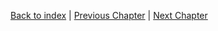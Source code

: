 

[Back to index](../index.md) |
[Previous Chapter](../5-detailed-design/index.md) |
[Next Chapter](../7-testing/index.md)